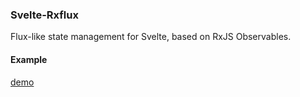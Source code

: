 ### Svelte-Rxflux

Flux-like state management for Svelte, based on RxJS Observables.

#### Example
[demo](https://codesandbox.io/s/svelte-rxflux-redux-observable-riq5h?file=/App.svelte)
